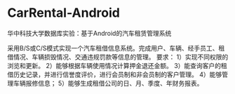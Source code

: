 # CarRental-Android
华中科技大学数据库实验：基于Android的汽车租赁管理系统 

采用B/S或C/S模式实现一个汽车租借信息系统。完成用户、车辆、经手员工、租借情况、车辆损毁情况、交通违规罚款等信息的管理。
要求：
1）实现不同权限的浏览和更新。
2）能够根据车辆使用情况计算押金退还金额。
3）能查询客户的租借历史记录，并进行信誉度评价，进行会员制和非会员制的客户管理。
4）能够管理车辆报修信息；
5）能够生成租借公司的日、月、季度、年财务报表。